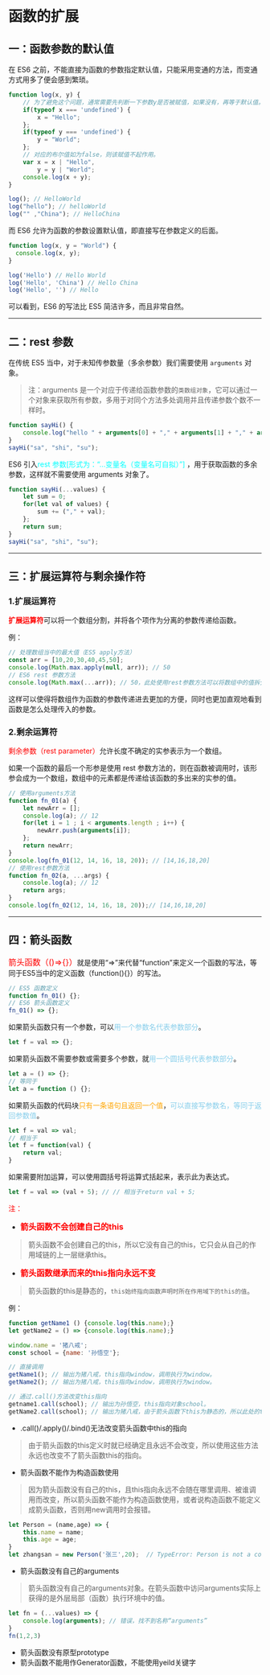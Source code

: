 # 函数的扩展
## 一：函数参数的默认值
在 ES6 之前，不能直接为函数的参数指定默认值，只能采用变通的方法，而变通方式用多了便会感到繁琐。
```javascript
function log(x, y) {
    // 为了避免这个问题，通常需要先判断一下参数y是否被赋值，如果没有，再等于默认值。
    if(typeof x === 'undefined') {
        x = "Hello";
    };
    if(typeof y === 'undefined') {
        y = "World";
    };
    // 对应的布尔值如为false，则该赋值不起作用。
    var x = x | "Hello",
        y = y | "World";
    console.log(x + y);
}

log(); // HelloWorld
log("hello"); // helloWorld
log("" ,"China"); // HelloChina
```

而 ES6 允许为函数的参数设置默认值，即直接写在参数定义的后面。
```javascript
function log(x, y = "World") {
  console.log(x, y);
}

log('Hello') // Hello World
log('Hello', 'China') // Hello China
log('Hello', '') // Hello
```
可以看到，ES6 的写法比 ES5 简洁许多，而且非常自然。

---
## 二：rest 参数
在传统 ES5 当中，对于未知传参数量（多余参数）我们需要使用 `arguments` 对象。
>注：arguments 是一个对应于传递给函数参数的`类数组对象`，它可以通过一个对象来获取所有参数，多用于对同个方法多处调用并且传递参数个数不一样时。
```javascript
function sayHi() {
    console.log("hello " + arguments[0] + "," + arguments[1] + "," + arguments[2]);
}
sayHi("sa", "shi", "su");
```

ES6 引入<font color=#00ffff>rest 参数[形式为：“...变量名（变量名可自拟）”]</font> ，用于获取函数的多余参数，这样就不需要使用 arguments 对象了。
```javascript
function sayHi(...values) {
    let sum = 0;
    for(let val of values) {
        sum += ("," + val);
    };
    return sum;
}
sayHi("sa", "shi", "su");
```
---
## 三：扩展运算符与剩余操作符
### **1.扩展运算符**
<font color=red>**扩展运算符**</font>可以将一个数组分割，并将各个项作为分离的参数传递给函数。

例：
```javascript
// 处理数组当中的最大值（ES5 apply方法）
const arr = [10,20,30,40,45,50];
console.log(Math.max.apply(null, arr)); // 50
// ES6 rest 参数方法
console.log(Math.max(...arr)); // 50，此处使用rest参数方法可以将数组中的值拆分成多个参数传递进函数当中。
```

这样可以使得将数组作为函数的参数传递进去更加的方便，同时也更加直观地看到函数是怎么处理传入的参数。

### **2.剩余运算符**
<font color=red>剩余参数（rest parameter）</font>允许长度不确定的实参表示为一个数组。

如果一个函数的最后一个形参是使用 rest 参数方法的，则在函数被调用时，该形参会成为一个数组，数组中的元素都是传递给该函数的多出来的实参的值。
```javascript
// 使用arguments方法
function fn_01(a) {
    let newArr = [];
    console.log(a); // 12
    for(let i = 1 ; i < arguments.length ; i++) {
        newArr.push(arguments[i]);
    };
    return newArr;
}
console.log(fn_01(12, 14, 16, 18, 20)); // [14,16,18,20]
// 使用rest参数方法
function fn_02(a, ...args) {
    console.log(a); // 12
    return args;
}
console.log(fn_02(12, 14, 16, 18, 20));// [14,16,18,20]
```

---
## 四：箭头函数
<font color=red size=3>箭头函数（()=>{}）</font>就是使用“=>”来代替“function”来定义一个函数的写法，等同于ES5当中的定义函数（function(){}）的写法。

```javascript
// ES5 函数定义
function fn_01() {};
// ES6 箭头函数定义
fn_01() => {};
```

如果箭头函数只有一个参数，可以<font color=skyblue>用一个参数名代表参数部分</font>。
```javascript
let f = val => {};
```

如果箭头函数不需要参数或需要多个参数，就<font color=skyblue>用一个圆括号代表参数部分</font>。
```javascript
let a = () => {};
// 等同于
let a = function () {};
```

如果箭头函数的代码块<font color=orange>只有一条语句且返回一个值</font>，<font color=skyblue>可以直接写参数名，等同于返回参数值</font>。
```javascript
let f = val => val; 
// 相当于
let f = function(val) {
    return val;
}
```
如果需要附加运算，可以使用圆括号将运算式括起来，表示此为表达式。
```javascript
let f = val => (val + 5); // // 相当于return val + 5;
```

<font color=red>注：</font>

* <font color=red size=3>**箭头函数不会创建自己的this**</font>
>箭头函数不会创建自己的this，所以它没有自己的this，它只会从自己的作用域链的上一层继承this。

* <font color=red size=3>**箭头函数继承而来的this指向永远不变**</font>
>箭头函数的this是静态的，`this始终指向函数声明时所在作用域下的this的值`。

例：
```javascript
function getName1 () {console.log(this.name);}
let getName2 = () => {console.log(this.name);}

window.name = '猪八戒';
const school = {name: '孙悟空'};

// 直接调用
getName1(); // 输出为猪八戒，this指向window，调用执行为window。
getName2(); // 输出为猪八戒，this指向window，调用执行为window。

// 通过.call()方法改变this指向
getname1.call(school); // 输出为孙悟空，this指向对象school。
getName2.call(school); // 输出为猪八戒，由于箭头函数下this为静态的，所以此处的this指向window。
```

* .call()/.apply()/.bind()无法改变箭头函数中this的指向
>由于箭头函数的this定义时就已经确定且永远不会改变，所以使用这些方法永远也改变不了箭头函数this的指向。

* 箭头函数不能作为构造函数使用
>因为箭头函数没有自己的this，且this指向永远不会随在哪里调用、被谁调用而改变，所以箭头函数不能作为构造函数使用，或者说构造函数不能定义成箭头函数，否则用new调用时会报错。
```javascript
let Person = (name,age) => {
	this.name = name;
	this.age = age;
}
let zhangsan = new Person('张三',20);  // TypeError: Person is not a constructor（类型错误：对象Person不是一个构造函数）
```

* 箭头函数没有自己的arguments
>箭头函数没有自己的arguments对象。在箭头函数中访问arguments实际上获得的是外层局部（函数）执行环境中的值。
```javascript
let fn = (...values) => {
	console.log(arguments); // 错误，找不到名称“arguments”
}
fn(1,2,3) 
```
* 箭头函数没有原型prototype
* 箭头函数不能用作Generator函数，不能使用yeild关键字
